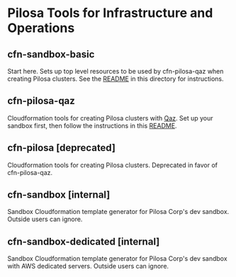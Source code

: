 Pilosa Tools for Infrastructure and Operations
==============================================

cfn-sandbox-basic
-----------

Start here. Sets up top level resources to be used by cfn-pilosa-qaz when
creating Pilosa clusters. See the [README](./cfn-sandbox-basic/README.md) in this directory for instructions.

cfn-pilosa-qaz
--------------

Cloudformation tools for creating Pilosa clusters with [Qaz](https://github.com/daidokoro/qaz). Set up your sandbox first, then follow the instructions in this [README](./cfn-pilosa-qaz/readme.md).

cfn-pilosa [deprecated]
----------

Cloudformation tools for creating Pilosa clusters. Deprecated in favor of cfn-pilosa-qaz.


cfn-sandbox [internal]
---------------------

Sandbox Cloudformation template generator for Pilosa Corp's dev sandbox. Outside users can ignore.

cfn-sandbox-dedicated [internal]
---------------------

Sandbox Cloudformation template generator for Pilosa Corp's dev sandbox with
AWS dedicated servers. Outside users can ignore.
